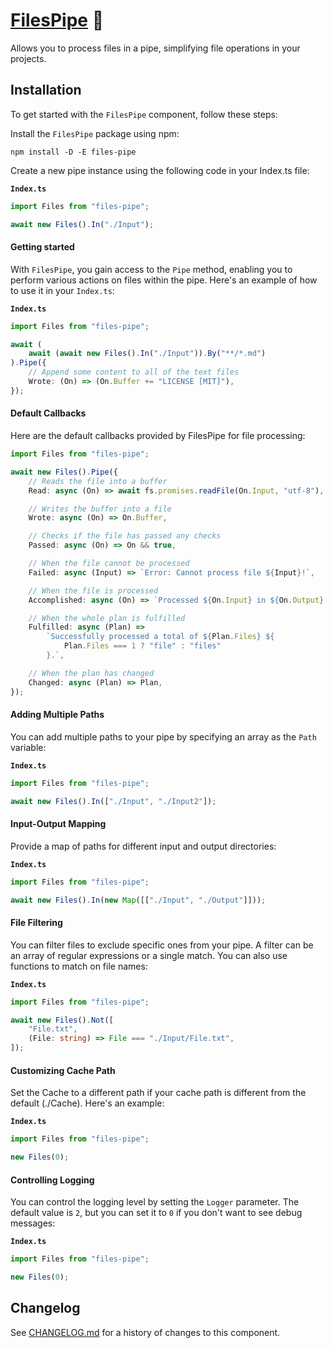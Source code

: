 # [FilesPipe] 🧪

Allows you to process files in a pipe, simplifying file operations in your
projects.

## Installation

To get started with the `FilesPipe` component, follow these steps:

Install the `FilesPipe` package using npm:

```
npm install -D -E files-pipe
```

Create a new pipe instance using the following code in your Index.ts file:

**`Index.ts`**

```ts
import Files from "files-pipe";

await new Files().In("./Input");
```

#### Getting started

With `FilesPipe`, you gain access to the `Pipe` method, enabling you to perform
various actions on files within the pipe. Here's an example of how to use it in
your `Index.ts`:

**`Index.ts`**

```ts
import Files from "files-pipe";

await (
	await (await new Files().In("./Input")).By("**/*.md")
).Pipe({
	// Append some content to all of the text files
	Wrote: (On) => (On.Buffer += "LICENSE [MIT]"),
});
```

#### Default Callbacks

Here are the default callbacks provided by FilesPipe for file processing:

```ts
import Files from "files-pipe";

await new Files().Pipe({
	// Reads the file into a buffer
	Read: async (On) => await fs.promises.readFile(On.Input, "utf-8"),

	// Writes the buffer into a file
	Wrote: async (On) => On.Buffer,

	// Checks if the file has passed any checks
	Passed: async (On) => On && true,

	// When the file cannot be processed
	Failed: async (Input) => `Error: Cannot process file ${Input}!`,

	// When the file is processed
	Accomplished: async (On) => `Processed ${On.Input} in ${On.Output}.`,

	// When the whole plan is fulfilled
	Fulfilled: async (Plan) =>
		`Successfully processed a total of ${Plan.Files} ${
			Plan.Files === 1 ? "file" : "files"
		}.`,

	// When the plan has changed
	Changed: async (Plan) => Plan,
});
```

#### Adding Multiple Paths

You can add multiple paths to your pipe by specifying an array as the `Path`
variable:

**`Index.ts`**

```ts
import Files from "files-pipe";

await new Files().In(["./Input", "./Input2"]);
```

#### Input-Output Mapping

Provide a map of paths for different input and output directories:

**`Index.ts`**

```ts
import Files from "files-pipe";

await new Files().In(new Map([["./Input", "./Output"]]));
```

#### File Filtering

You can filter files to exclude specific ones from your pipe. A filter can be an
array of regular expressions or a single match. You can also use functions to
match on file names:

**`Index.ts`**

```ts
import Files from "files-pipe";

await new Files().Not([
	"File.txt",
	(File: string) => File === "./Input/File.txt",
]);
```

#### Customizing Cache Path

Set the Cache to a different path if your cache path is different from the
default (./Cache). Here's an example:

**`Index.ts`**

```ts
import Files from "files-pipe";

new Files(0);
```

#### Controlling Logging

You can control the logging level by setting the `Logger` parameter. The default
value is `2`, but you can set it to `0` if you don't want to see debug messages:

**`Index.ts`**

```ts
import Files from "files-pipe";

new Files(0);
```

[FilesPipe]: https://npmjs.org/files-pipe

## Changelog

See [CHANGELOG.md](CHANGELOG.md) for a history of changes to this component.
